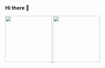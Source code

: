 ### Hi there 👋

<!--
**pingu01/pingu01** is a ✨ _special_ ✨ repository because its `README.md` (this file) appears on your GitHub profile.

Here are some ideas to get you started:

- 🔭 I’m currently working on ...
- 🌱 I’m currently learning ...
- 👯 I’m looking to collaborate on ...
- 🤔 I’m looking for help with ...
- 💬 Ask me about ...
- 📫 How to reach me: ...
- 😄 Pronouns: ...
- ⚡ Fun fact: ...
-->
<div>
<a href="https://github.com/pingu01">
<img height="150em" src="https://github-readme-stats.vercel.app/api/top-langs/?username=pingu01&layout=compact&langs_count=7&theme=dracula"/> 
<img height="150em" src="https://github-readme-stats.vercel.app/api?username=pingu01&show_icons=true&theme=dracula&include_all_commits=true&count_private=true"/>
<script src="https://tryhackme.com/badge/1948487"></script>
</div>


       
